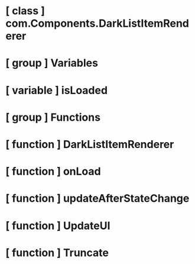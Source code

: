 # [ class ] com.Components.DarkListItemRenderer

# [ group ] Variables

# [ variable ] isLoaded

# [ group ] Functions

# [ function ] DarkListItemRenderer

# [ function ] onLoad

# [ function ] updateAfterStateChange

# [ function ] UpdateUI

# [ function ] Truncate

